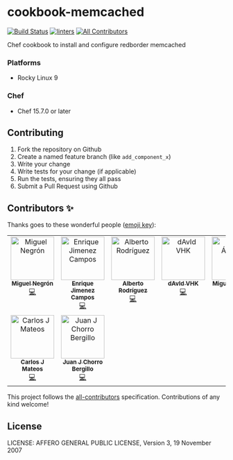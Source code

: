 # cookbook-memcached
[![Build Status](https://github.com/redBorder/cookbook-memcached/actions/workflows/rpm.yml/badge.svg?branch=master)](https://github.com/redBorder/cookbook-memcached/actions/workflows/rpm.yml?query=branch%3Amaster) [![linters](https://github.com/redBorder/cookbook-memcached/actions/workflows/lint.yml/badge.svg?event=push)](https://github.com/redBorder/cookbook-memcached/actions/workflows/lint.yml) <!-- ALL-CONTRIBUTORS-BADGE:START - Do not remove or modify this section --> [![All Contributors](https://img.shields.io/badge/all_contributors-9-orange.svg?style=flat-square)](#contributors-) <!-- ALL-CONTRIBUTORS-BADGE:END -->

Chef cookbook to install and configure redborder memcached

### Platforms

- Rocky Linux 9

### Chef

- Chef 15.7.0  or later

## Contributing

1. Fork the repository on Github
2. Create a named feature branch (like `add_component_x`)
3. Write your change
4. Write tests for your change (if applicable)
5. Run the tests, ensuring they all pass
6. Submit a Pull Request using Github
## Contributors ✨

Thanks goes to these wonderful people ([emoji key](https://allcontributors.org/docs/en/emoji-key)):

<!-- ALL-CONTRIBUTORS-LIST:START - Do not remove or modify this section -->
<!-- prettier-ignore-start -->
<!-- markdownlint-disable -->
<table>
  <tbody>
    <tr>
      <td align="center" valign="top" width="14.28%"><a href="https://github.com/manegron"><img src="https://avatars.githubusercontent.com/u/45871721?v=4?s=100" width="100px;" alt="Miguel Negrón"/><br /><sub><b>Miguel Negrón</b></sub></a><br /><a href="https://github.com/redBorder/cookbook-memcached/commits?author=manegron" title="Code">💻</a></td>
      <td align="center" valign="top" width="14.28%"><a href="http://ejimenez.es"><img src="https://avatars.githubusercontent.com/u/1035024?v=4?s=100" width="100px;" alt="Enrique Jimenez Campos"/><br /><sub><b>Enrique Jimenez Campos</b></sub></a><br /><a href="https://github.com/redBorder/cookbook-memcached/commits?author=ejimz" title="Code">💻</a></td>
      <td align="center" valign="top" width="14.28%"><a href="https://github.com/arodriguezdlc"><img src="https://avatars.githubusercontent.com/u/7372079?v=4?s=100" width="100px;" alt="Alberto Rodríguez"/><br /><sub><b>Alberto Rodríguez</b></sub></a><br /><a href="https://github.com/redBorder/cookbook-memcached/commits?author=arodriguezdlc" title="Code">💻</a></td>
      <td align="center" valign="top" width="14.28%"><a href="https://redborder.com"><img src="https://avatars.githubusercontent.com/u/34706472?v=4?s=100" width="100px;" alt="dAvId VHK"/><br /><sub><b>dAvId VHK</b></sub></a><br /><a href="https://github.com/redBorder/cookbook-memcached/commits?author=davidredborder" title="Code">💻</a></td>
      <td align="center" valign="top" width="14.28%"><a href="https://github.com/malvads"><img src="https://avatars.githubusercontent.com/u/128592227?v=4?s=100" width="100px;" alt="Miguel Álvarez"/><br /><sub><b>Miguel Álvarez</b></sub></a><br /><a href="https://github.com/redBorder/cookbook-memcached/commits?author=malvads" title="Code">💻</a></td>
      <td align="center" valign="top" width="14.28%"><a href="https://github.com/javiercrg"><img src="https://avatars.githubusercontent.com/u/73528008?v=4?s=100" width="100px;" alt="Javier R.G"/><br /><sub><b>Javier R.G</b></sub></a><br /><a href="https://github.com/redBorder/cookbook-memcached/commits?author=javiercrg" title="Code">💻</a></td>
      <td align="center" valign="top" width="14.28%"><a href="https://github.com/ljblancoredborder"><img src="https://avatars.githubusercontent.com/u/108473576?v=4?s=100" width="100px;" alt="Luis Blanco"/><br /><sub><b>Luis Blanco</b></sub></a><br /><a href="https://github.com/redBorder/cookbook-memcached/commits?author=ljblancoredborder" title="Code">💻</a></td>
    </tr>
    <tr>
      <td align="center" valign="top" width="14.28%"><a href="https://github.com/cjmateos"><img src="https://avatars.githubusercontent.com/u/664159?v=4?s=100" width="100px;" alt="Carlos J Mateos"/><br /><sub><b>Carlos J Mateos</b></sub></a><br /><a href="https://github.com/redBorder/cookbook-memcached/commits?author=cjmateos" title="Code">💻</a></td>
      <td align="center" valign="top" width="14.28%"><a href="https://github.com/Chorro"><img src="https://avatars.githubusercontent.com/u/6649660?v=4?s=100" width="100px;" alt="Juan J Chorro Bergillo"/><br /><sub><b>Juan J Chorro Bergillo</b></sub></a><br /><a href="https://github.com/redBorder/cookbook-memcached/commits?author=Chorro" title="Code">💻</a></td>
    </tr>
  </tbody>
</table>

<!-- markdownlint-restore -->
<!-- prettier-ignore-end -->

<!-- ALL-CONTRIBUTORS-LIST:END -->

This project follows the [all-contributors](https://github.com/all-contributors/all-contributors) specification. Contributions of any kind welcome!

## License

LICENSE: AFFERO GENERAL PUBLIC LICENSE, Version 3, 19 November 2007
